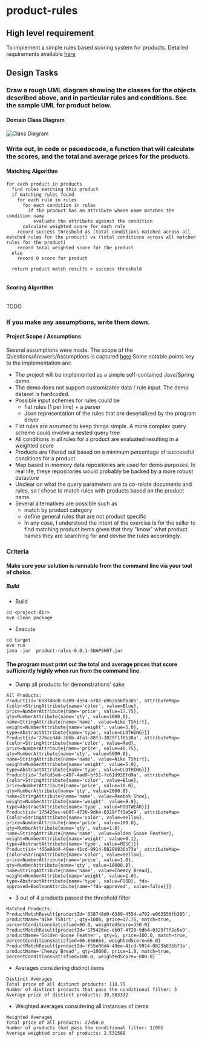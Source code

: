 # product-rules

## High level requirement
To implement a simple rules based scoring system for products. Detailed requirements available [here](docs/requirements.docx)

## Design Tasks
### Draw a rough UML diagram showing the classes for the objects described above, and in particular rules and conditions. See the sample UML for product below.
#### Domain Class Diagram

![Class Diagram](http://www.plantuml.com/plantuml/proxy?src=https://raw.githubusercontent.com/balamuru/product-rules/master/docs/uml/class.puml)


### Write out, in code or psuedocode, a function that will calculate the scores, and the total and average prices for the products.
#### Matching Algorithm
```
for each product in products
  find rules matching this product
  if matching rules found
    for each rule in rules
      for each condition in rules
        if the product has an attribute whose name matches the condition name
          evaluate the attribute against the condition
      calculate weighted score for each rule          
    record success threshold as (total conditions matched across all matched rules for the product) vs (total conditions across all matched rules for the product)
    record total weighted score for the product      
  else
    record 0 score for product
  
  return product match results > success threshold  
   
```

#### Scoring Algorithm
```

```
TODO

### If you make any assumptions, write them down.
#### Project Scope / Assumptions
Several assumptions were made. The scope of the Questions/Answers/Assumptions is captured [here](docs/questions-and-assumptions.md)
Some notable points key to the implementation are:
* The project will be implemented as a simple self-contained Jave/Spring demo
* The demo does not support customizable data / rule input. The demo dataset is hardcoded.
* Possible input schemes for rules could be
  * flat rules (1 per line) + a parser
  * Json representation of the rules that are deserialized by the program driver
* Flat rules are assumed to keep things simple. A more complex query scheme could involve a nested query tree
* All conditions in all rules for a product are evaluated resulting in a weighted score
* Products are filtered out based on a minimum percentage of successful conditions for a product
* Map based in-memory data repositories are used for demo purposes. In real life, these repositories would probably be backed by a more robust datastore
* Unclear on what the query parameters are to co-relate documents and rules, so I chose to match rules with products based on the product name.
* Several alternatives are possible such as
  * match by product category
  * define general rules that are not product specific
  * In any case, I understood the intent of the exercise is for the seller to find matching product items given that they "know" what product names they are searching for and devise the rules accordingly.


### Criteria
#### Make sure your solution is runnable from the command line via your tool of choice.
##### Build
* Build 
```
cd <project-dir>
mvn clean package
```
* Execute
```
cd target
mvn run
java -jar  product-rules-0.0.1-SNAPSHOT.jar 
```
#### The program must print out the total and average prices that score sufficiently highly when run from the command line.
* Dump all products for demonstrations' sake
```
All Products:
Product{id='658748d0-6389-4554-a702-e063556fb385', attributeMap={color=StringAttribute{name='color', value=Blue}, price=NumberAttribute{name='price', value=17.75}, qty=NumberAttribute{name='qty', value=1000.0}, name=StringAttribute{name='name', value=Nike TShirt}, weight=NumberAttribute{name='weight', value=5.0}, type=AbstractAttribute{name='type', value=CLOTHING}}}
Product{id='276ccd4d-306b-4fa3-88f3-3029f1f0538a', attributeMap={color=StringAttribute{name='color', value=Red}, price=NumberAttribute{name='price', value=40.75}, qty=NumberAttribute{name='qty', value=5000.0}, name=StringAttribute{name='name', value=Nike TShirt}, weight=NumberAttribute{name='weight', value=5.0}, type=AbstractAttribute{name='type', value=CLOTHING}}}
Product{id='7efcd5ed-c487-4ad0-bf51-fc61d920fd9a', attributeMap={color=StringAttribute{name='color', value=Blue}, price=NumberAttribute{name='price', value=10.0}, qty=NumberAttribute{name='qty', value=2000.0}, name=StringAttribute{name='name', value=Reebok Shoe}, weight=NumberAttribute{name='weight', value=8.0}, type=AbstractAttribute{name='type', value=FOOTWEAR}}}
Product{id='175426ec-eb07-4720-9db4-0329f7f2e5e9', attributeMap={color=StringAttribute{name='color', value=Yellow}, price=NumberAttribute{name='price', value=100.0}, qty=NumberAttribute{name='qty', value=1.0}, name=StringAttribute{name='name', value=Golden Goose Feather}, weight=NumberAttribute{name='weight', value=0.1}, type=AbstractAttribute{name='type', value=MISC}}}
Product{id='f55e08d4-49ee-41cd-9914-0829b836b73a', attributeMap={color=StringAttribute{name='color', value=Yellow}, price=NumberAttribute{name='price', value=1.0}, qty=NumberAttribute{name='qty', value=10000.0}, name=StringAttribute{name='name', value=Cheezy Bread}, weight=NumberAttribute{name='weight', value=1.0}, type=AbstractAttribute{name='type', value=FOOD}, fda-approved=BooleanAttribute{name='fda-approved', value=false}}}

```
* 3 out of 4 products passed the threshold filter
```
Matched Products:
ProductMatchResult{productId='658748d0-6389-4554-a702-e063556fb385', productName='Nike TShirt', qty=1000, price=17.75, match=true, percentConditionsSatisfied=80.0, weightedScore=350.0}
ProductMatchResult{productId='175426ec-eb07-4720-9db4-0329f7f2e5e9', productName='Golden Goose Feather', qty=1, price=100.0, match=true, percentConditionsSatisfied=66.666664, weightedScore=66.0}
ProductMatchResult{productId='f55e08d4-49ee-41cd-9914-0829b836b73a', productName='Cheezy Bread', qty=10000, price=1.0, match=true, percentConditionsSatisfied=100.0, weightedScore=-800.0}```
```

* Averages considering distinct items
```
Distinct Averages
Total price of all distinct products: 118.75
Number of distinct products that pass the conditional filter: 3
Average price of distinct products: 39.583332
```

* Weighted averages considering all instances of items
```
Weighted Averages
Total price of all products: 27850.0
Number of products that pass the conditional filter: 11001
Average weighted price of products: 2.531588
```
